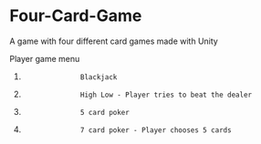 # Four-Card-Game
A game with four different card games made with Unity

Player game menu

1.                   Blackjack

2.                   High Low - Player tries to beat the dealer

3.                   5 card poker

4.                   7 card poker - Player chooses 5 cards
